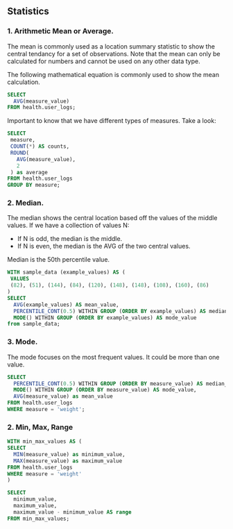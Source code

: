 ## Statistics

### 1. Arithmetic Mean or Average.
The mean is commonly used as a location summary statistic to show the central tendancy for a set of observations. Note that the mean can only be calculated for numbers and cannot be used on any other data type.

The following mathematical equation is commonly used to show the mean calculation.

```sql
SELECT
  AVG(measure_value)
FROM health.user_logs;
```
 Important to know that we have different types of measures. Take a look:

 ```sql
 SELECT
  measure,
  COUNT(*) AS counts,
  ROUND(
    AVG(measure_value),
    2
  ) as average
FROM health.user_logs
GROUP BY measure;
```

### 2. Median.
The median shows the central location based off the values of the middle values. If we have a collection of values N:

* If N is odd, the median is the middle.
* If N is even, the median is the AVG of the two central values.

Median is the 50th percentile value.

```sql
WITH sample_data (example_values) AS (
 VALUES
 (82), (51), (144), (84), (120), (148), (148), (108), (160), (86)
)
SELECT
  AVG(example_values) AS mean_value,
  PERCENTILE_CONT(0.5) WITHIN GROUP (ORDER BY example_values) AS median_value,
  MODE() WITHIN GROUP (ORDER BY example_values) AS mode_value
from sample_data;
```

### 3. Mode.
The mode focuses on the most frequent values. It could be more than one value.

```sql
SELECT
  PERCENTILE_CONT(0.5) WITHIN GROUP (ORDER BY measure_value) AS median_value,
  MODE() WITHIN GROUP (ORDER BY measure_value) AS mode_value,
  AVG(measure_value) as mean_value
FROM health.user_logs
WHERE measure = 'weight';
```

### 2. Min, Max, Range

```sql
WITH min_max_values AS (
SELECT
  MIN(measure_value) as minimum_value,
  MAX(measure_value) as maximum_value
FROM health.user_logs
WHERE measure = 'weight'
)

SELECT
  minimum_value,
  maximum_value,
  maximum_value - minimum_value AS range
FROM min_max_values;
```

